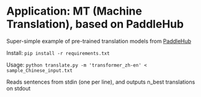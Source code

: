 # Application: MT (Machine Translation), based on PaddleHub

Super-simple example of pre-trained translation models from <a href="https://www.paddlepaddle.org.cn/hubdetail?name=transformer_zh-en&en_category=MachineTranslation">PaddleHub</a>

Install:
   ```pip install -r requirements.txt```

Usage:
   ```python translate.py -m 'transformer_zh-en' < sample_Chinese_input.txt```

Reads sentences from stdin (one per line), and outputs n_best translations on stdout


